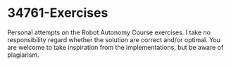 # 34761-Exercises
Personal attempts on the Robot Autonomy Course exercises. I take no responsibility regard whether the solution are correct and/or optimal. You are welcome to take inspiration from the implementations, but be aware of plagiarism.
